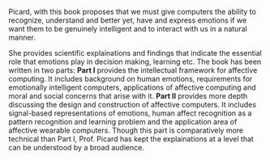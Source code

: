 Picard, with this book proposes that we must give computers the ability to recognize, understand and better yet, have and express emotions if we want them to be genuinely intelligent and to interact with us in a natural manner.

She provides scientific explainations and findings that indicate the essential role that emotions play in decision making, learning etc. The book has been written in two parts: **Part I** provides the intellectual framework for affective computing. It includes background on human emotions, requirements for emotionally intelligent computers, applications of affective computing and moral and social concerns that arise with it. **Part II** provides more depth discussing the design and construction of affective computers. It includes signal-based representations of emotions, human affect recognition as a pattern recognition and learning problem and the application area of affective wearable computers. Though this part is comparatively more technical than Part I, Prof. Picard has kept the explainations at a level that can be understood by a broad audience.
